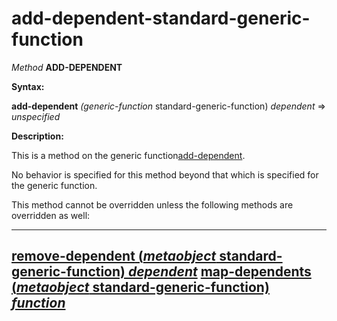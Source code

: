 add-dependent-standard-generic-function
=======================================

*Method* **ADD-DEPENDENT**

**Syntax:**

**add-dependent** *(generic-function* standard-generic-function) *dependent* => *unspecified*

**Description:**

This is a method on the generic function[add-dependent](/docs/meta-object-protocol/add-dependent).

No behavior is specified for this method beyond that which is specified for the generic function.

This method cannot be overridden unless the following methods are overridden as well:

  ----------------------------------------------------------------------------------------------------------------------------
  [**remove-dependent** (*metaobject* standard-generic-function) *dependent*](/docs/meta-object-protocol/remove-dependent-standard-generic-function)
  [**map-dependents** (*metaobject* standard-generic-function) *function*](/docs/meta-object-protocol/map-dependents-standard-generic-function)
  ----------------------------------------------------------------------------------------------------------------------------


